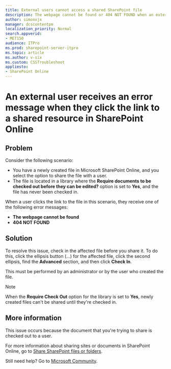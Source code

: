 ```yaml
---
title: External users cannot access a shared SharePoint file
description: The webpage cannot be found or 404 NOT FOUND when an external user accesses a shared file in SharePoint Online.
author: simonxjx
manager: dcscontentpm
localization_priority: Normal
search.appverid: 
- MET150
audience: ITPro
ms.prod: sharepoint-server-itpro
ms.topic: article
ms.author: v-six
ms.custom: CSSTroubleshoot
appliesto:
- SharePoint Online
---
```


# An external user receives an error message when they click the link to a shared resource in SharePoint Online

## Problem

Consider the following scenario:

- You have a newly created file in Microsoft SharePoint Online, and you select the option to share the file with a user.
- The file is located in a library where the **Require documents to be checked out before they can be edited?** option is set to **Yes**, and the file has never been checked in.

When a user clicks the link to the file in this scenario, they receive one of the following error messages:

- **The webpage cannot be found**
- **404 NOT FOUND**

## Solution

To resolve this issue, check in the affected file before you share it. To do this, click the ellipsis button (…) for the affected file, click the second ellipsis, find the **Advanced** section, and then click **Check In**.

This must be performed by an administrator or by the user who created the file.

> [!NOTE]
> When the **Require Check Out** option for the library is set to **Yes**, newly created files can't be shared until they're checked in.

## More information

This issue occurs because the document that you're trying to share is checked out to a user.

For more information about sharing sites or documents in SharePoint Online, go to [Share SharePoint files or folders](https://support.office.com/article/share-sharepoint-files-or-folders-1fe37332-0f9a-4719-970e-d2578da4941c?ocmsassetID=HA102894713&CorrelationId=f03a5546-1dd0-48fa-98f0-906ce671d249).

Still need help? Go to [Microsoft Community](https://answers.microsoft.com).
